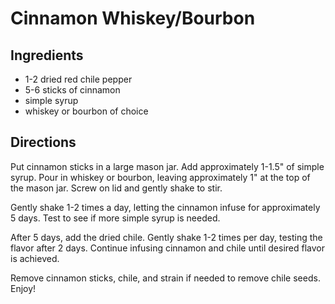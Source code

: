 # Cinnamon Whiskey/Bourbon

## Ingredients
* 1-2 dried red chile pepper
* 5-6 sticks of cinnamon
* simple syrup
* whiskey or bourbon of choice

## Directions
Put cinnamon sticks in a large mason jar. Add approximately 1-1.5" of simple syrup. Pour in whiskey or bourbon, leaving approximately 1" at the top of the mason jar. Screw on lid and gently shake to stir.

Gently shake 1-2 times a day, letting the cinnamon infuse for approximately 5 days. Test to see if more simple syrup is needed.

After 5 days, add the dried chile. Gently shake 1-2 times per day, testing the flavor after 2 days. Continue infusing cinnamon and chile until desired flavor is achieved.

Remove cinnamon sticks, chile, and strain if needed to remove chile seeds. Enjoy!


